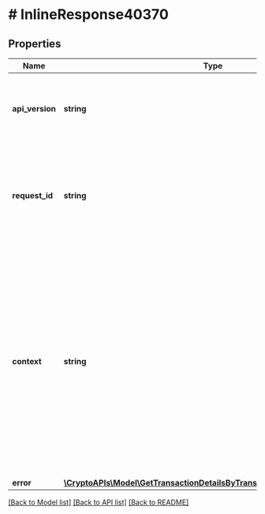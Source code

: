 # # InlineResponse40370

## Properties

Name | Type | Description | Notes
------------ | ------------- | ------------- | -------------
**api_version** | **string** | Specifies the version of the API that incorporates this endpoint. |
**request_id** | **string** | Defines the ID of the request. The &#x60;requestId&#x60; is generated by Crypto APIs and it&#39;s unique for every request. |
**context** | **string** | In batch situations the user can use the context to correlate responses with requests. This property is present regardless of whether the response was successful or returned as an error. &#x60;context&#x60; is specified by the user. | [optional]
**error** | [**\CryptoAPIs\Model\GetTransactionDetailsByTransactionIDFromCallbackE403**](GetTransactionDetailsByTransactionIDFromCallbackE403.md) |  |

[[Back to Model list]](../../README.md#models) [[Back to API list]](../../README.md#endpoints) [[Back to README]](../../README.md)
